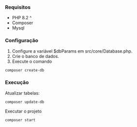 ### Requisitos
- PHP 8.2 ^
- Composer
- Mysql

### Configuração
1. Configure a variável $dbParams em src/core/Database.php.
2. Crie o banco de dados.
3. Execute o comando
```bash
composer create-db
```


### Execução
Atualizar tabelas:
```bash
composer update-db
```

Executar o projeto
```bash
composer start
```